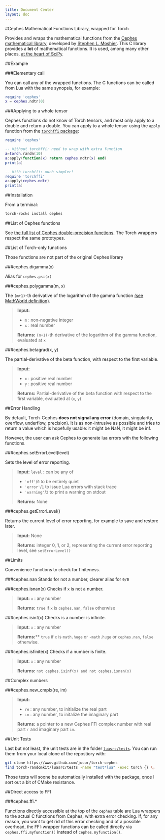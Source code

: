 ```yaml
---
title: Document Center
layout: doc
---
```


#Cephes Mathematical Functions Library, wrapped for Torch

Provides and wraps the mathematical functions from the [Cephes mathematical library](http://www.netlib.org/cephes/), developed by [Stephen L. Moshier](http://www.moshier.net). This C library provides a <b>lot</b> of mathematical functions. It is used, among many other places, [at the heart of SciPy](https://github.com/scipy/scipy/tree/master/scipy/special/cephes).


##Example

###Elementary call

You can call any of the wrapped functions.
The C functions can be called from Lua with the same synopsis, for example:

```lua
require 'cephes'
x = cephes.ndtr(0)
```


###Applying to a whole tensor

Cephes functions do not know of Torch tensors, and most only apply to a double and return a double. You can apply to a whole tensor using the  `apply` function from the [`torchffi` package](https://github.com/torch/ffi):

```lua
require 'cephes'

-- Without torchffi: need to wrap with extra function
a=torch.randn(10)
a:apply(function(x) return cephes.ndtr(x) end)
print(a)

-- With torchffi: much simpler!
require 'torchffi'
a:apply(cephes.ndtr)
print(a)
```

##Installation

From a terminal:

```bash
torch-rocks install cephes
```

##List of Cephes functions

See [the full list of Cephes double-precision functions](doubldoc.html). The Torch wrappers respect the same prototypes.

##List of Torch-only functions

Those functions are not part of the original Cephes library

###cephes.digamma(x)

Alias for `cephes.psi(x)`

###cephes.polygamma(m, x)

The `(m+1)`-th derivative of the logarithm of the gamma function [(see MathWorld definition)](http://mathworld.wolfram.com/PolygammaFunction.html).

>**Input:** 
>
> * `m` : non-negative integer
> * `x` : real number
>
>**Returns:** `(m+1)`-th derivative of the logarithm of the gamma function, evaluated at `x`

###cephes.betagrad(x, y)

The partial-derivative of the beta function, with respect to the first variable.

>**Input:** 
>
> * `x` : positive real number
> * `y` : positive real number
>
>**Returns:** Partial-derivative of the beta function with respect to the first variable, evaluated at (`x`, `y`)

##Error Handling

By default, Torch-Cephes **does not signal any error** (domain, singularity, overflow, underflow, precision). It is as non-intrusive as possible and tries to return a value which is hopefully usable: it might be NaN, it might be inf.

However, the user can ask Cephes to generate lua errors with the following functions.

###cephes.setErrorLevel(level)

Sets the level of error reporting.

>**Input:**  `level` : can be any of
>   - `'off'`/`0` to be entirely quiet
>   - `'error'`/`1` to issue Lua errors with stack trace
>   - `'warning'`/`2` to print a warning on stdout
>
>**Returns:** None

###cephes.getErrorLevel()

Returns the current level of error reporting, for example to save and restore later.

>**Input:**  None
>
>**Returns:** integer 0, 1, or 2, representing the current error reporting level, see `setErrorLevel()`

##Limits

Convenience functions to check for finiteness.

###cephes.nan
Stands for not a number, clearer alias for `0/0` 

###cephes.isnan(x)
Checks if `x` is not a number.

>**Input:** `x` : any number
>
>**Returns:** `true` if `x` is `cephes.nan`, `false` otherwise


###cephes.isinf(x)
Checks is a number is infinite.

>**Input:** `x` : any number
>
>**Returns:**** `true` if `x` is `math.huge` or `-math.huge` or `cephes.nan`, `false` otherwise.

###cephes.isfinite(x)
Checks if a number is finite.

>**Input:**  `x` : any number
>
>**Returns:**  `not cephes.isinf(x) and not cephes.isnan(x)`

##Complex numbers

###cephes.new_cmplx(re, im)
>**Input:** 
>
> * `re` : any number, to initialize the real part
> * `im` : any number, to initalize the imaginary part
>
>**Returns:** a pointer to a new Cephes FFI complex number with real part `r` and imaginary part `im`.

##Unit Tests

Last but not least, the unit tests are in the folder
[`luasrc/tests`](https://github.com/jucor/torch-cephes/tree/master/luasrc/tests). You can run them from your local clone of the repostiory with:

```bash
git clone https://www.github.com/jucor/torch-cephes
find torch-randomkit/luasrc/tests -name "test*lua" -exec torch {} \;
```

Those tests will soone be automatically installed with the package, once I sort out a bit of CMake resistance.

##Direct access to FFI

###cephes.ffi.*

Functions directly accessible at the top of the `cephes` table are Lua wrappers to the actual C functions from Cephes, with extra error checking. If, for any reason, you want to get rid of this error checking and of a possible overhead, the FFI-wrapper functions can be called directly via `cephes.ffi.myfunction()` instead of `cephes.myfunction()`.
